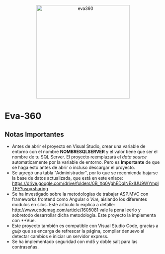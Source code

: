 <div align="center">
 <img src="https://cdn.rawgit.com/saintplay/Eva-360/master/Eva360/Content/logo.svg" alt="eva360" width="300">
</div>

# Eva-360

## Notas Importantes

- Antes de abrir el proyecto en Visual Studio, crear una variable de entorno con el nombre **NOMBRESQLSERVER** y el valor tiene que ser el nombre de tu SQL Server.
El proyecto reemplazará el *data source* automaticamente por la variable de entorno. Pero es **Importante** de que se haga esto antes de abrir o incluso descargar el proyecto.
- Se agregó una tabla "Administrador", por lo que se recomienda bajarse la base de datos actualizada, que está en este enlace: <https://drive.google.com/drive/folders/0B_Xq0VghEDqINExIUU9WYmpITFE?usp=sharing>
- Se ha investigado sobre la metodologías de trabajar ASP.MVC con frameworks frontend como Angular o *Vue*, aislando los diferentes modulos en silos.
Este artículo lo explica a detalle: <http://www.codemag.com/article/1605081> vale la pena leerlo y sobretodo desarrollar dicha metodología. Este proyecto la implementa con **Vue.
- Este proyecto también es compatible con Visual Studio Code, gracias a *gulp* que se encarga de refrescar la página, compilar denuevo al detectar cambios e iniciar un servidor express.
- Se ha implementado seguridad con md5 y doble salt para las contraseñas.

